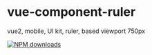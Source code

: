 # vue-component-ruler
vue2, mobile, UI kit, ruler, based viewport 750px

[![NPM downloads](https://img.shields.io/npm/dm/vue-component-ruler.svg?style=flat-square)](https://www.npmjs.com/package/vue-component-ruler)
